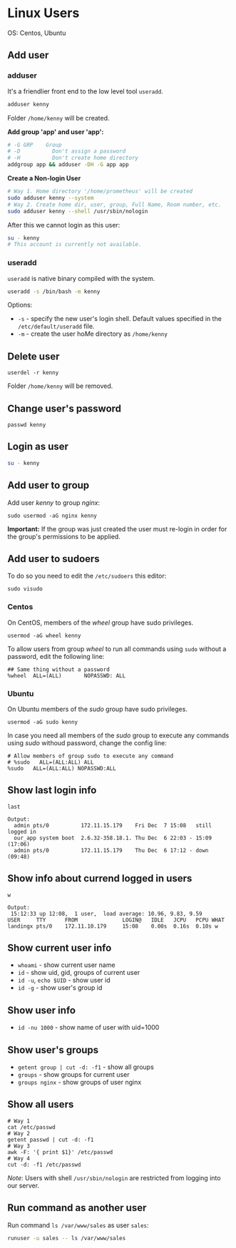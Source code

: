 # Linux Users

OS: Centos, Ubuntu

## Add user

### adduser

It's a friendlier front end to the low level tool `useradd`.

```bash
adduser kenny
```

Folder `/home/kenny` will be created.

**Add group 'app' and user 'app':**

```bash
# -G GRP	Group
# -D		  Don't assign a password
# -H		  Don't create home directory
addgroup app && adduser -DH -G app app
```

**Create a Non-login User**

```bash
# Way 1. Home directory '/home/prometheus' will be created
sudo adduser kenny --system
# Way 2. Create home dir, user, group, Full Name, Room number, etc.
sudo adduser kenny --shell /usr/sbin/nologin
```
After this we cannot login as this user:

```bash
su - kenny
# This account is currently not available.
```

### useradd

`useradd` is native binary compiled with the system.

```bash
useradd -s /bin/bash -m kenny
```

Options:
- `-s` - specify the new user's login shell. Default values specified in the `/etc/default/useradd` file.
- `-m` - create the user ho*M*e directory as `/home/kenny`

## Delete user

```
userdel -r kenny
```

Folder `/home/kenny` will be removed.

## Change user's password

```
passwd kenny
```

## Login as user

```bash
su - kenny
```

## Add user to group

Add user *kenny* to group *nginx*:

```
sudo usermod -aG nginx kenny
```

**Important:** If the group was just created the user must re-login in order for the group's permissions to be applied.

## Add user to sudoers

To do so you need to edit the `/etc/sudoers` this editor:

```
sudo visudo
```

### Centos

On CentOS, members of the *wheel* group have sudo privileges.

```
usermod -aG wheel kenny
```

To allow users from group *wheel* to run all commands using `sudo` without a password, edit the following line:

```
## Same thing without a password
%wheel  ALL=(ALL)       NOPASSWD: ALL
```

### Ubuntu

On Ubuntu members of the *sudo* group have sudo privileges.

```
usermod -aG sudo kenny
```

In case you need all members of the *sudo* group to execute any commands using *sudo* withoud password, change the config line:

```
# Allow members of group sudo to execute any command
# %sudo   ALL=(ALL:ALL) ALL
%sudo   ALL=(ALL:ALL) NOPASSWD:ALL
```

## Show last login info

```
last

Output:
  admin pts/0          172.11.15.179    Fri Dec  7 15:08   still logged in
  our_app system boot  2.6.32-358.18.1. Thu Dec  6 22:03 - 15:09  (17:06)
  admin pts/0          172.11.15.179    Thu Dec  6 17:12 - down   (09:48)
```

## Show info about currend logged in users

```
w

Output:
 15:12:33 up 12:08,  1 user,  load average: 10.96, 9.83, 9.59
USER     TTY      FROM              LOGIN@   IDLE   JCPU   PCPU WHAT
landingx pts/0    172.11.10.179     15:08    0.00s  0.16s  0.10s w
```

## Show current user info

- `whoami` - show current user name
- `id` - show uid, gid, groups of current user
- `id -u`, `echo $UID` - show user id
- `id -g` - show user's group id

## Show user info

- `id -nu 1000` - show name of user with uid=1000

## Show user's groups

- `getent group | cut -d: -f1` - show all groups
- `groups` - show groups for current user
- `groups nginx` - show groups of user nginx

## Show all users

```
# Way 1
cat /etc/passwd
# Way 2
getent passwd | cut -d: -f1
# Way 3
awk -F: '{ print $1}' /etc/passwd
# Way 4
cut -d: -f1 /etc/passwd
```

*Note*: Users with shell `/usr/sbin/nologin` are restricted from logging into our server.

## Run command as another user

Run command `ls /var/www/sales` as user `sales`:

```bash
runuser -u sales -- ls /var/www/sales
```
